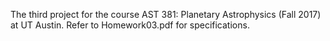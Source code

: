 The third project for the course AST 381: Planetary Astrophysics (Fall 2017) at UT Austin. Refer to Homework03.pdf for specifications.
